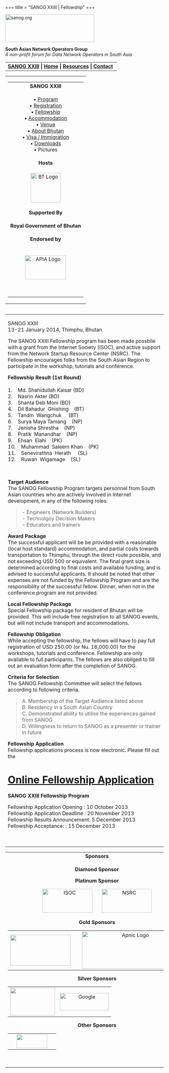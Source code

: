 +++
title = "SANOG XXIII | Fellowship"
+++

[<img src="../images/logo.jpg" width="283" height="88" alt="sanog.org" />](../index.html)

**South Asian Network Operators Group**  
*A non-profit forum for Data Network Operators in South Asia*

<table width="760" data-border="0" data-cellspacing="0" data-cellpadding="0">
<tbody>
<tr class="odd">
<td><strong><a href="index.html">SANOG XXIII</a></strong> <strong>| <a href="../index.html">Home</a> | <a href="../resources/index.html">Resources</a> | <a href="../contact.htm">Contact</a> </strong></td>
</tr>
</tbody>
</table>

<table width="99%" data-border="0" data-cellspacing="0" data-cellpadding="8">
<colgroup>
<col style="width: 100%" />
</colgroup>
<tbody>
<tr class="odd">
<td><table width="100%" data-border="0" data-cellspacing="2" data-cellpadding="0">
<colgroup>
<col style="width: 100%" />
</colgroup>
<tbody>
<tr class="odd">
<td style="text-align: center;"><strong>SANOG XXIII</strong></td>
</tr>
<tr class="even">
<td style="text-align: center;"><p>• <a href="program.htm">Program</a><br />
• <a href="registration.htm">Registration</a><br />
• <a href="fellowship.htm">Fellowship</a><br />
• <a href="accommodation.htm">Accommodation</a><br />
• <a href="venue.htm">Venue</a><br />
• <a href="country.htm">About Bhutan</a><br />
• <a href="visa.htm">Visa / Immigration</a><br />
• <a href="downloads.htm">Downloads</a><br />
• Pictures</p></td>
</tr>
<tr class="odd">
<td style="text-align: center;"><strong>Hosts</strong></td>
</tr>
<tr class="even">
<td style="text-align: center;"><div data-align="center">
<p><a href="http://www.druknet.bt"><img src="images/bt-logo.png" width="95" height="94" alt="BT Logo" /></a></p>
</div></td>
</tr>
<tr class="odd">
<td style="text-align: center;"><strong>Supported By</strong></td>
</tr>
<tr class="even">
<td style="text-align: center;"><p><strong>Royal Government of Bhutan</strong><br />
</p></td>
</tr>
<tr class="odd">
<td style="text-align: center;"><strong>Endorsed by</strong></td>
</tr>
<tr class="even">
<td style="text-align: center;"><p><br />
<a href="http://www.apia.org/"><img src="../sanog4/images/apialogo.gif" width="130" height="76" alt="APIA Logo" /></a></p>
<p> </p></td>
</tr>
</tbody>
</table></td>
</tr>
</tbody>
</table>

<img src="../images/1pxt.gif" width="1" height="1" />

<table width="100%" data-border="0" data-cellspacing="0" data-cellpadding="10">
<colgroup>
<col style="width: 100%" />
</colgroup>
<tbody>
<tr class="odd">
<td><p>SANOG XXIII<br />
13-21 January 2014, Thimphu, Bhutan</p>
<p>The SANOG XXIII Fellowship program has been made possbile with a grant from the Internet Society (ISOC), and active support from the Network Startup Resource Center (NSRC). The Fellowship encourages folks from the South Asian Region to participate in the workshop, tutorials and conference.</p>
<p><span class="auto-style1"><strong>Fellowship Result (1st Round)</strong> </span><br />
<br />
<span class="auto-style2">1.    Md. Shahidullah Kaisar (BD) </span><br />
<span class="auto-style2">2.    Nasrin Akter (BD) </span><br />
<span class="auto-style2">3.    Shanta Deb Moni (BD) </span><br />
<span class="auto-style2">4.    Dil Bahadur  Ghishing    (BT) </span><br />
<span class="auto-style2">5.    Tandin  Wangchuk     (BT) </span><br />
<span class="auto-style2">6.    Surya Maya Tamang    (NP) </span><br />
<span class="auto-style2">7.    Jenisha Shrestha    (NP) </span><br />
<span class="auto-style2">8.    Pratik  Manandhar    (NP) </span><br />
<span class="auto-style2">9.    Ehsan  Elahi    (PK) </span><br />
<span class="auto-style2">10.    Muhammad  Saleem Khan    (PK) </span><br />
<span class="auto-style2">11.    Senevirathna  Herath     (SL) </span><br />
<span class="auto-style2">12.    Ruwan  Wigamage    (SL)</span></p>
 
<p><strong>Target Audience</strong><br />
The SANOG Fellowship Program targets personnel from South Asian countries who are actively involved in Internet development, in any of the following roles:</p>
<blockquote>
<p>- Engineers (Network Builders)<br />
- Technolgoy Decision Makers<br />
- Educators and trainers</p>
</blockquote>
<p><strong>Award Package</strong><br />
The successful applicant will be be provided with a reasonable (local host standard) accommodation, and partial costs towards transportation to Thimphu, through the direct route possible, and not exceeding USD 500 or equivalent. The final grant size is determined according to final costs and available funding, and is advised to successful applicants. It should be noted that other expenses are not funded by the Fellowship Program and are the responsibility of the successful fellow. Dinner, when not in the conference program are not provided.</p>
<p><strong>Local Fellowship Package</strong><br />
Special Fellowship package for resident of Bhutan will be provided. This will include free registration to all SANOG events, but will not include transport and accommodations.</p>
<p><strong>Fellowship Obligation</strong><br />
While accepting the fellowship, the fellows will have to pay full registration of USD 250.00 (or Nu. 16,000.00) for the workshops, tutorials and conference. Fellowship are only available to full participants. The fellows are also obliged to fill out an evaluation form after the completion of SANOG.</p>
<p><strong>Criteria for Selection</strong><br />
The SANOG Fellowship Committee will select the fellows according to following criteria.</p>
<blockquote>
<p>A. Membership of the Target Audience listed above<br />
B. Residency in a South Asian Country<br />
C. Demonstrated ability to utilise the experiences gained from SANOG<br />
D. Willingness to return to SANOG as a presenter or trainer in future</p>
</blockquote>
<p><strong>Fellowship Application</strong><br />
Fellowship applications process is now electronic. Please fill out the</p>
<h1 id="online-fellowship-application" class="style1 style2 style3 style4 style5 style3 style6"><a href="http://submission.sanog.org/fellowship/apply/" class="style3 style3">Online Fellowship Application</a></h1>
<p><strong>SANOG XXIII Fellowship Program</strong></p>
<p>Fellowship Application Opening : 10 October 2013<br />
Fellowship Application Deadline : 20 November 2013<br />
Fellowship Results Announcement: 5 December 2013<br />
Fellowship Acceptance: : 15 December 2013</p>
<p><br />
</p></td>
</tr>
</tbody>
</table>

<table width="100%" data-border="0" data-cellspacing="0">
<colgroup>
<col style="width: 100%" />
</colgroup>
<tbody>
<tr class="odd">
<td style="text-align: center;"><strong>Sponsors</strong></td>
</tr>
<tr class="even">
<td style="text-align: center;"><div data-align="center">
<p><strong>Diamond Sponsor</strong></p>
<p><strong>Platinum Sponsor</strong></p>
<p><a href="http://www.isoc.org"><img src="images/isoc-logo.GIF" width="159" height="76" alt="ISOC" /></a>       <a href="http://www.nsrc.org/"><img src="images/nsrc-logo.png" width="159" height="76" alt="NSRC" /></a></p>
<p><strong>Gold Sponsors</strong></p>
<table>
<tbody>
<tr class="odd">
<td style="text-align: center;"><img src="images/logo_cisco.gif" width="192" height="98" /></td>
<td style="text-align: center;"> </td>
<td style="text-align: center;"><a href="http://www.apnic.net"><img src="images/apniclogo.jpg" width="323" height="119" alt="Apnic Logo" /></a></td>
</tr>
</tbody>
</table>
<p><strong>Silver Sponsors</strong></p>
<table>
<tbody>
<tr class="odd">
<td style="text-align: center;"><img src="images/netnod.gif" width="142" height="88" /></td>
<td style="text-align: center;"><a href="http://www.google.com"><img src="images/google_layered.jpg" width="155" height="55" alt="Google" /></a></td>
</tr>
</tbody>
</table>
<p><strong>Other Sponsors</strong></p>
<table>
<tbody>
<tr class="odd">
<td style="text-align: center;"> </td>
<td style="text-align: center;"><img src="images/pchlogo.jpg" width="97" height="44" /></td>
<td style="text-align: center;"> </td>
</tr>
</tbody>
</table>
<p> </p>
</div></td>
</tr>
</tbody>
</table>
